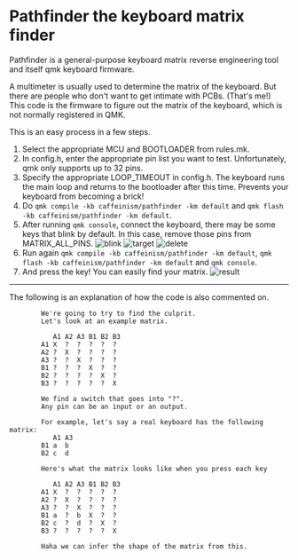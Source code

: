 # Pathfinder the keyboard matrix finder

Pathfinder is a general-purpose keyboard matrix reverse engineering tool and itself qmk keyboard firmware.

A multimeter is usually used to determine the matrix of the keyboard. But there are people who don't want to get intimate with PCBs. (That's me!) This code is the firmware to figure out the matrix of the keyboard, which is not normally registered in QMK.

This is an easy process in a few steps.

1. Select the appropriate MCU and BOOTLOADER from rules.mk.
2. In config.h, enter the appropriate pin list you want to test. Unfortunately, qmk only supports up to 32 pins.
3. Specify the appropriate LOOP_TIMEOUT in config.h. The keyboard runs the main loop and returns to the bootloader after this time. Prevents your keyboard from becoming a brick!
4. Do ```qmk compile -kb caffeinism/pathfinder -km default``` and ```qmk flash -kb caffeinism/pathfinder -km default```.
5. After running ```qmk console```, connect the keyboard, there may be some keys that blink by default. In this case, remove those pins from MATRIX_ALL_PINS.
![blink](https://i.imgur.com/WzTPGI2.png)
![target](https://i.imgur.com/5GH7Wur.png)
![delete](https://i.imgur.com/EySItgD.png)
7. Run again ```qmk compile -kb caffeinism/pathfinder -km default```, ```qmk flash -kb caffeinism/pathfinder -km default``` and ```qmk console```.
8. And press the key! You can easily find your matrix.
![result](https://i.imgur.com/LOhpZiB.png)

---

The following is an explanation of how the code is also commented on.
```
        We're going to try to find the culprit.
        Let's look at an example matrix.

           A1 A2 A3 B1 B2 B3
        A1 X  ?  ?  ?  ?  ?
        A2 ?  X  ?  ?  ?  ?
        A3 ?  ?  X  ?  ?  ?
        B1 ?  ?  ?  X  ?  ?
        B2 ?  ?  ?  ?  X  ?
        B3 ?  ?  ?  ?  ?  X

        We find a switch that goes into "?".
        Any pin can be an input or an output.

        For example, let's say a real keyboard has the following matrix:
           A1 A3
        B1 a  b
        B2 c  d

        Here's what the matrix looks like when you press each key

           A1 A2 A3 B1 B2 B3
        A1 X  ?  ?  ?  ?  ?
        A2 ?  X  ?  ?  ?  ?
        A3 ?  ?  X  ?  ?  ?
        B1 a  ?  b  X  ?  ?
        B2 c  ?  d  ?  X  ?
        B3 ?  ?  ?  ?  ?  X

        Haha we can infer the shape of the matrix from this.
 ```
